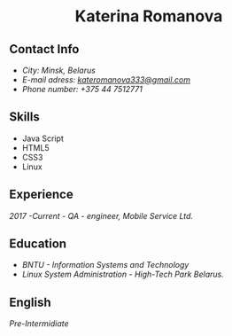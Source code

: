 #  <h1 align="center">Katerina Romanova</h1>
## Contact Info
- *City: Minsk, Belarus* 
- *E-mail adress: kateromanova333@gmail.com*
-  *Phone number: +375 44 7512771*
## Skills
- Java Script
- HTML5
- CSS3
- Linux
## Experience
*2017 -Current - QA - engineer, Mobile Service Ltd.*
## Education
- *BNTU - Information Systems and Technology*
- *Linux System Administration - High-Tech Park Belarus.*
## English
*Pre-Intermidiate*
